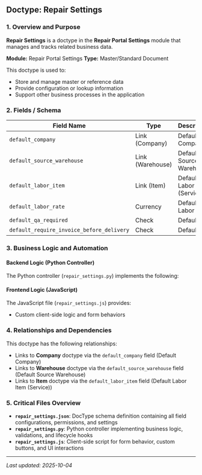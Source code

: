 ## Doctype: Repair Settings

### 1. Overview and Purpose

**Repair Settings** is a doctype in the **Repair Portal Settings** module that manages and tracks related business data.

**Module:** Repair Portal Settings
**Type:** Master/Standard Document

This doctype is used to:
- Store and manage master or reference data
- Provide configuration or lookup information
- Support other business processes in the application

### 2. Fields / Schema

| Field Name | Type | Description |
|------------|------|-------------|
| `default_company` | Link (Company) | Default Company |
| `default_source_warehouse` | Link (Warehouse) | Default Source Warehouse |
| `default_labor_item` | Link (Item) | Default Labor Item (Service) |
| `default_labor_rate` | Currency | Default Labor Rate |
| `default_qa_required` | Check | Default: `1` |
| `default_require_invoice_before_delivery` | Check | Default: `0` |

### 3. Business Logic and Automation

#### Backend Logic (Python Controller)

The Python controller (`repair_settings.py`) implements the following:

#### Frontend Logic (JavaScript)

The JavaScript file (`repair_settings.js`) provides:

- Custom client-side logic and form behaviors

### 4. Relationships and Dependencies

This doctype has the following relationships:

- Links to **Company** doctype via the `default_company` field (Default Company)
- Links to **Warehouse** doctype via the `default_source_warehouse` field (Default Source Warehouse)
- Links to **Item** doctype via the `default_labor_item` field (Default Labor Item (Service))

### 5. Critical Files Overview

- **`repair_settings.json`**: DocType schema definition containing all field configurations, permissions, and settings
- **`repair_settings.py`**: Python controller implementing business logic, validations, and lifecycle hooks
- **`repair_settings.js`**: Client-side script for form behavior, custom buttons, and UI interactions

---

*Last updated: 2025-10-04*
